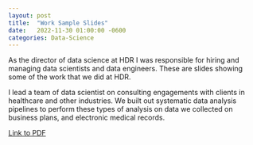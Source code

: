 ```yaml
---
layout: post
title:  "Work Sample Slides"
date:   2022-11-30 01:00:00 -0600
categories: Data-Science
---
```


As the director of data science at HDR I was responsible for hiring and managing data scientists and data engineers. These are slides showing some of the work that we did at HDR.

I lead a team of data scientist on consulting engagements with clients in healthcare and other industries. We built out systematic data analysis pipelines to perform these types of analysis on data we collected on business plans, and electronic medical records.

[Link to PDF](https://drive.google.com/file/d/1mmsiwT6u-krNwKql0LDi6GXnedSIo_Jn/view?usp=share_link)